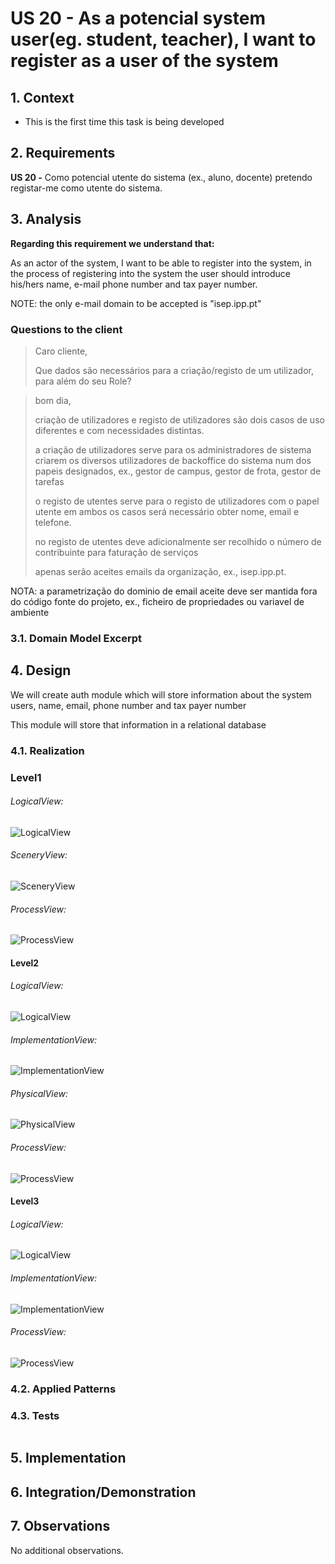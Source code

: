 # US 20 - As a potencial system user(eg. student, teacher), I want to register as a user of the system

## 1. Context

* This is the first time this task is being developed

## 2. Requirements

**US 20 -** Como potencial utente do sistema (ex., aluno, docente) pretendo registar-me como utente do sistema.

## 3. Analysis

**Regarding this requirement we understand that:**

As an actor of the system, I want to be able to register
into the system, in the process of registering into the 
system the user should introduce his/hers name, e-mail
phone number and tax payer number.

NOTE: the only e-mail domain to be accepted is "isep.ipp.pt"

### Questions to the client

>Caro cliente,
>
>Que dados são necessários para a criação/registo de um utilizador, para além do seu Role?

>bom dia,
>
>criação de utilizadores e registo de utilizadores são dois casos de uso diferentes e com necessidades distintas.
>
>a criação de utilizadores serve para os administradores de sistema criarem os diversos utilizadores de backoffice do sistema num dos papeis designados, ex., gestor de campus, gestor de frota, gestor de tarefas
>
>o registo de utentes serve para o registo de utilizadores com o papel utente 
>em ambos os casos será necessário obter nome, email e telefone.
>
>no registo de utentes deve adicionalmente ser recolhido o número de contribuinte para faturação de serviços
>
> 
>
>apenas serão aceites emails da organização, ex., isep.ipp.pt.


NOTA: a parametrização do dominio de email aceite deve ser mantida fora do código fonte do projeto, ex., ficheiro de propriedades ou variavel de ambiente 


### 3.1. Domain Model Excerpt

## 4. Design

We will create auth module which will store information
about the system users, name, email, phone number and tax 
payer number

This module will store that information in a relational
database 

### 4.1. Realization

### Level1

###### LogicalView:

![LogicalView](Diagrams/Level1/LogicalView.svg)

###### SceneryView:

![SceneryView](Diagrams/Level1/SceneryView.svg)

###### ProcessView:

![ProcessView](Diagrams/Level1/ProcessView.svg)

#### Level2

###### LogicalView:

![LogicalView](Diagrams/Level2/LogicalView.svg)

###### ImplementationView:

![ImplementationView](Diagrams/Level2/ImplementationView.svg)

###### PhysicalView:

![PhysicalView](Diagrams/Level2/PhysicalView.svg)

###### ProcessView:

![ProcessView](Diagrams/Level2/ProcessView.svg)

#### Level3

###### LogicalView:

![LogicalView](Diagrams/Level3/LogicalView.svg)

###### ImplementationView:

![ImplementationView](Diagrams/Level3/ImplementationView.svg)

###### ProcessView:

![ProcessView](Diagrams/Level3/ProcessView.svg)


### 4.2. Applied Patterns


### 4.3. Tests

```ts

```


## 5. Implementation

## 6. Integration/Demonstration

## 7. Observations

No additional observations.
